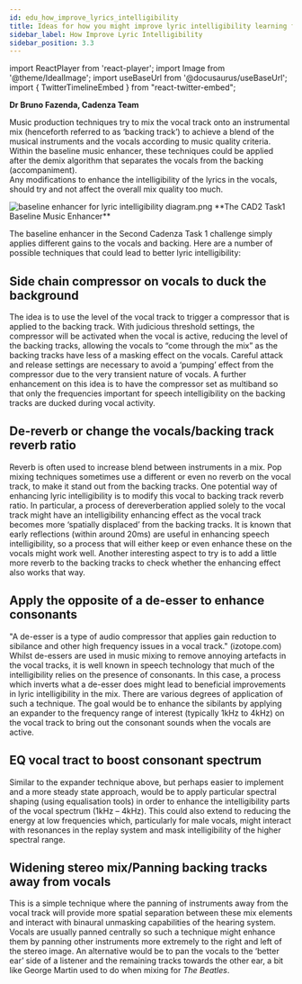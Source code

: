 ```yaml
---
id: edu_how_improve_lyrics_intelligibility
title: Ideas for how you might improve lyric intelligibility learning from music production
sidebar_label: How Improve Lyric Intelligibility
sidebar_position: 3.3
---
```

import ReactPlayer from 'react-player';
import Image from '@theme/IdealImage';
import useBaseUrl from '@docusaurus/useBaseUrl';
import { TwitterTimelineEmbed } from "react-twitter-embed";

**Dr Bruno Fazenda, Cadenza Team**

Music production techniques try to mix the vocal track onto an instrumental mix (henceforth referred to as ‘backing track’) to achieve a 
blend of the musical instruments and the vocals according to music quality criteria. Within the baseline music enhancer,
these techniques could be applied after the demix algorithm that separates the vocals from the backing (accompaniment).  
Any modifications to enhance the intelligibility of the lyrics in the vocals, should try and not affect the overall mix quality too much.

<div style={{textAlign:'center'}}>
<Image img={require('../../../static/img/cad2/baseline_lyric_intelligibility_enhancer.png')} alt="baseline enhancer for lyric intelligibility diagram.png" />
**The CAD2 Task1 Baseline Music Enhancer**
</div>

The baseline enhancer in the Second Cadenza Task 1 challenge simply applies different gains to the vocals and backing. 
Here are a number of possible techniques that could lead to better lyric intelligibility:

## Side chain compressor on vocals to duck the background 

The idea is to use the level of the vocal track to trigger a compressor that is applied to the backing track. With judicious threshold settings, the compressor will be activated when the vocal is active, reducing the level of the backing tracks, allowing the vocals to “come through the mix” as the backing tracks have less of a masking effect on the vocals. Careful attack and release settings are necessary to avoid a ‘pumping’ effect from the compressor due to the very transient nature of vocals. A further enhancement on this idea is to have the compressor set as multiband so that only the frequencies important for speech intelligibility on the backing tracks are ducked during vocal activity. 

## De-reverb or change the vocals/backing track reverb ratio 

Reverb is often used to increase blend between instruments in a mix. Pop mixing techniques sometimes use a different or even no reverb on the vocal track, to make it stand out from the backing tracks. One potential way of enhancing lyric intelligibility is to modify this vocal to backing track reverb ratio. In particular, a process of dereverberation applied solely to the vocal track might have an intelligibility enhancing effect as the vocal track becomes more ‘spatially displaced’ from the backing tracks. It is known that early reflections (within around 20ms) are useful in enhancing speech intelligibility, so a process that will either keep or even enhance these on the vocals might work well. Another interesting aspect to try is to add a little more reverb to the backing tracks to check whether the enhancing effect also works that way. 

## Apply the opposite of a de-esser to enhance consonants

"A de-esser is a type of audio compressor that applies gain reduction to sibilance and other high frequency issues in a vocal track." (izotope.com) Whilst de-essers are used in music mixing to remove annoying artefacts in the vocal tracks, it is well known in speech technology that much of the intelligibility relies on the presence of consonants. In this case, a process which inverts what a de-esser does might lead to beneficial improvements in lyric intelligibility in the mix. There are various degrees of application of such a technique. The goal would be to enhance the sibilants by applying an expander to the frequency range of interest (typically 1kHz to 4kHz) on the vocal track to bring out the consonant sounds when the vocals are active.

## EQ vocal tract to boost consonant spectrum

Similar to the expander technique above, but perhaps easier to implement and a more steady state approach, would be to apply particular spectral shaping (using equalisation tools) in order to enhance the intelligibility parts of the vocal spectrum (1kHz – 4kHz). This could also extend to reducing the energy at low frequencies which, particularly for male vocals, might interact with resonances in the replay system and mask intelligibility of the higher spectral range.

## Widening stereo mix/Panning backing tracks away from vocals

This is a simple technique where the panning of instruments away from the vocal track will provide more spatial separation between these mix elements and interact with binaural unmasking capabilities of the hearing system. Vocals are usually panned centrally so such a technique might enhance them by panning other instruments more extremely to the right and left of the stereo image. An alternative would be to pan the vocals to the ‘better ear’ side of a listener and the remaining tracks towards the other ear, a bit like George Martin used to do when mixing for _The Beatles_.  

